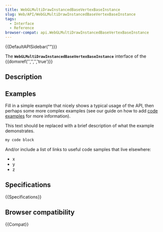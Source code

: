 ```yaml
---
title: WebGLMultiDrawInstancedBaseVertexBaseInstance
slug: Web/API/WebGLMultiDrawInstancedBaseVertexBaseInstance
tags:
  - Interface
  - Reference
browser-compat: api.WebGLMultiDrawInstancedBaseVertexBaseInstance
---
```

{{DefaultAPISidebar("")}}

The **`WebGLMultiDrawInstancedBaseVertexBaseInstance`** interface of the {{domxref('','','','true')}} 

## Description

 







## Examples

Fill in a simple example that nicely shows a typical usage of the API, then perhaps some more complex examples (see our guide on how to add [code examples](/en-US/docs/MDN/Contribute/Structures/Code_examples) for more information).

This text should be replaced with a brief description of what the example demonstrates.

```js
my code block
```

And/or include a list of links to useful code samples that live elsewhere:

*   x
*   y
*   z

## Specifications

{{Specifications}}

## Browser compatibility

{{Compat}}

